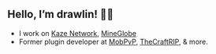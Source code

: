 ## Hello, I’m drawlin! 🙋‍♂️

* I work on <a href=https://twitter.com/KazeNetwork>Kaze Network</a>, <a href=https://twitter.com/MineGlobeOrg>MineGlobe</a>
* Former plugin developer at <a href=https://twitter.com/MobPvP>MobPvP</a>, <a href=https://github.com/TheCraftRIP>TheCraftRIP</a>, & more.
